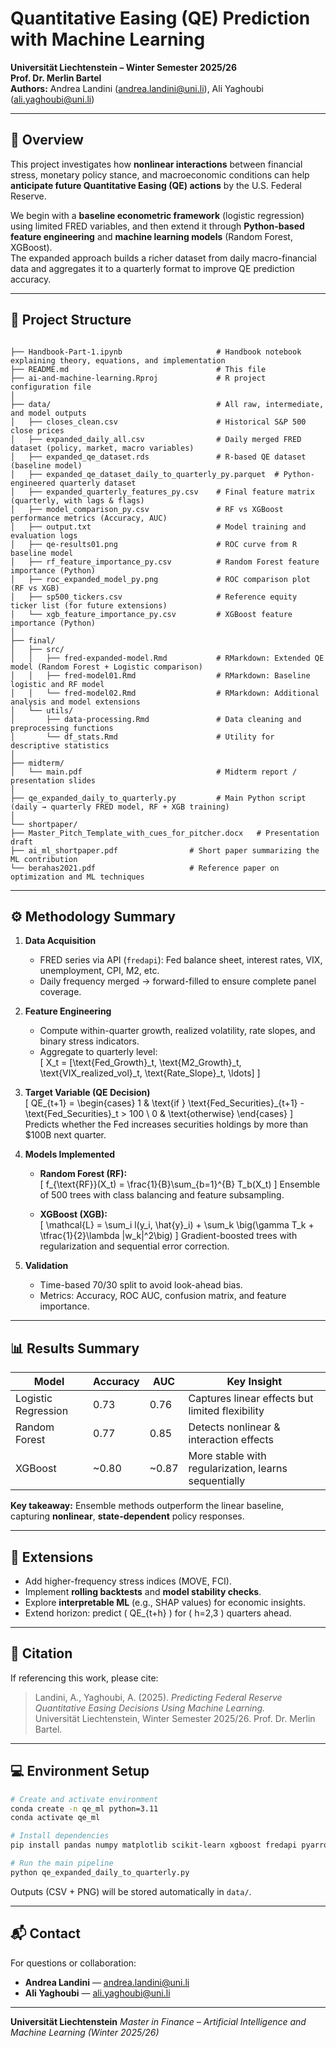 # Quantitative Easing (QE) Prediction with Machine Learning  
**Universität Liechtenstein – Winter Semester 2025/26**  
**Prof. Dr. Merlin Bartel**  
**Authors:** Andrea Landini (<andrea.landini@uni.li>), Ali Yaghoubi (<ali.yaghoubi@uni.li>)

---

## 📘 Overview

This project investigates how **nonlinear interactions** between financial stress, monetary policy stance, and macroeconomic conditions can help **anticipate future Quantitative Easing (QE) actions** by the U.S. Federal Reserve.

We begin with a **baseline econometric framework** (logistic regression) using limited FRED variables, and then extend it through **Python-based feature engineering** and **machine learning models** (Random Forest, XGBoost).  
The expanded approach builds a richer dataset from daily macro-financial data and aggregates it to a quarterly format to improve QE prediction accuracy.

---

## 🧭 Project Structure

```

├── Handbook-Part-1.ipynb                     # Handbook notebook explaining theory, equations, and implementation
├── README.md                                 # This file
├── ai-and-machine-learning.Rproj             # R project configuration file
│
├── data/                                     # All raw, intermediate, and model outputs
│   ├── closes_clean.csv                      # Historical S&P 500 close prices
│   ├── expanded_daily_all.csv                # Daily merged FRED dataset (policy, market, macro variables)
│   ├── expanded_qe_dataset.rds               # R-based QE dataset (baseline model)
│   ├── expanded_qe_dataset_daily_to_quarterly_py.parquet  # Python-engineered quarterly dataset
│   ├── expanded_quarterly_features_py.csv    # Final feature matrix (quarterly, with lags & flags)
│   ├── model_comparison_py.csv               # RF vs XGBoost performance metrics (Accuracy, AUC)
│   ├── output.txt                            # Model training and evaluation logs
│   ├── qe-results01.png                      # ROC curve from R baseline model
│   ├── rf_feature_importance_py.csv          # Random Forest feature importance (Python)
│   ├── roc_expanded_model_py.png             # ROC comparison plot (RF vs XGB)
│   ├── sp500_tickers.csv                     # Reference equity ticker list (for future extensions)
│   └── xgb_feature_importance_py.csv         # XGBoost feature importance (Python)
│
├── final/
│   ├── src/
│   │   ├── fred-expanded-model.Rmd           # RMarkdown: Extended QE model (Random Forest + Logistic comparison)
│   │   ├── fred-model01.Rmd                  # RMarkdown: Baseline logistic and RF model
│   │   └── fred-model02.Rmd                  # RMarkdown: Additional analysis and model extensions
│   └── utils/
│       ├── data-processing.Rmd               # Data cleaning and preprocessing functions
│       └── df_stats.Rmd                      # Utility for descriptive statistics
│
├── midterm/
│   └── main.pdf                              # Midterm report / presentation slides
│
├── qe_expanded_daily_to_quarterly.py         # Main Python script (daily → quarterly FRED model, RF + XGB training)
│
└── shortpaper/
├── Master_Pitch_Template_with_cues_for_pitcher.docx   # Presentation draft
├── ai_ml_shortpaper.pdf                # Short paper summarizing the ML contribution
└── berahas2021.pdf                     # Reference paper on optimization and ML techniques

````

---

## ⚙️ Methodology Summary

1. **Data Acquisition**  
   - FRED series via API (`fredapi`): Fed balance sheet, interest rates, VIX, unemployment, CPI, M2, etc.  
   - Daily frequency merged → forward-filled to ensure complete panel coverage.

2. **Feature Engineering**  
   - Compute within-quarter growth, realized volatility, rate slopes, and binary stress indicators.  
   - Aggregate to quarterly level:  
     \[
     X_t = [\text{Fed\_Growth}_t, \text{M2\_Growth}_t, \text{VIX\_realized\_vol}_t, \text{Rate\_Slope}_t, \ldots]
     \]

3. **Target Variable (QE Decision)**  
   \[
   QE_{t+1} =
   \begin{cases}
   1 & \text{if } \text{Fed\_Securities}_{t+1} - \text{Fed\_Securities}_t > 100 \\
   0 & \text{otherwise}
   \end{cases}
   \]
   Predicts whether the Fed increases securities holdings by more than \$100B next quarter.

4. **Models Implemented**
   - **Random Forest (RF):**  
     \[
     f_{\text{RF}}(X_t) = \frac{1}{B}\sum_{b=1}^{B} T_b(X_t)
     \]
     Ensemble of 500 trees with class balancing and feature subsampling.

   - **XGBoost (XGB):**  
     \[
     \mathcal{L} = \sum_i l(y_i, \hat{y}_i) + \sum_k \big(\gamma T_k + \tfrac{1}{2}\lambda \|w_k\|^2\big)
     \]
     Gradient-boosted trees with regularization and sequential error correction.

5. **Validation**  
   - Time-based 70/30 split to avoid look-ahead bias.  
   - Metrics: Accuracy, ROC AUC, confusion matrix, and feature importance.

---

## 📊 Results Summary

| Model | Accuracy | AUC | Key Insight |
|-------|-----------|-----|-------------|
| Logistic Regression | 0.73 | 0.76 | Captures linear effects but limited flexibility |
| Random Forest | 0.77 | 0.85 | Detects nonlinear & interaction effects |
| XGBoost | ~0.80 | ~0.87 | More stable with regularization, learns sequentially |

**Key takeaway:** Ensemble methods outperform the linear baseline, capturing **nonlinear**, **state-dependent** policy responses.

---

## 🧩 Extensions

- Add higher-frequency stress indices (MOVE, FCI).
- Implement **rolling backtests** and **model stability checks**.
- Explore **interpretable ML** (e.g., SHAP values) for economic insights.
- Extend horizon: predict \( QE_{t+h} \) for \( h=2,3 \) quarters ahead.

---

## 🧠 Citation

If referencing this work, please cite:

> Landini, A., Yaghoubi, A. (2025). *Predicting Federal Reserve Quantitative Easing Decisions Using Machine Learning.*  
> Universität Liechtenstein, Winter Semester 2025/26. Prof. Dr. Merlin Bartel.

---

## 💻 Environment Setup

```bash
# Create and activate environment
conda create -n qe_ml python=3.11
conda activate qe_ml

# Install dependencies
pip install pandas numpy matplotlib scikit-learn xgboost fredapi pyarrow

# Run the main pipeline
python qe_expanded_daily_to_quarterly.py
````

Outputs (CSV + PNG) will be stored automatically in `data/`.

---

## 📬 Contact

For questions or collaboration:

* **Andrea Landini** — [andrea.landini@uni.li](mailto:andrea.landini@uni.li)
* **Ali Yaghoubi** — [ali.yaghoubi@uni.li](mailto:ali.yaghoubi@uni.li)

---

**Universität Liechtenstein**
*Master in Finance – Artificial Intelligence and Machine Learning (Winter 2025/26)*


